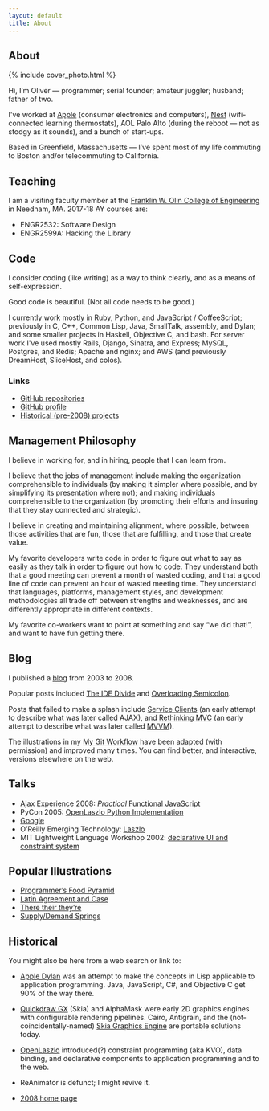 ```yaml
---
layout: default
title: About
---
```


## About

{% include cover_photo.html %}

Hi, I’m Oliver — programmer; serial founder; amateur juggler; husband; father of two.

I've worked at [Apple](http://apple.com/) (consumer electronics and computers),
[Nest](https://nest.com/) (wifi-connected learning thermostats),
AOL Palo Alto (during the reboot — not as stodgy as it sounds), and a bunch of start-ups.

Based in Greenfield, Massachusetts — I’ve spent most of my life commuting to Boston and/or telecommuting to California.

## Teaching

I am a visiting faculty member at the [Franklin W. Olin College of Engineering](http://www.olin.edu) in Needham, MA. 2017-18 AY courses are:

* ENGR2532: Software Design
* ENGR2599A: Hacking the Library

## Code

I consider coding (like writing) as a way to think clearly, and as a means of self-expression.

Good code is beautiful. (Not all code needs to be good.)

I currently work mostly in Ruby, Python, and JavaScript / CoffeeScript; previously in C, C++, Common Lisp, Java, SmallTalk, assembly, and Dylan; and some smaller projects in Haskell, Objective C, and bash. For server work I've used mostly Rails, Django, Sinatra, and Express; MySQL, Postgres, and Redis; Apache and nginx; and AWS (and previously DreamHost, SliceHost, and colos).

### Links

* [GitHub repositories](http://code.osteele.com)
* [GitHub profile](http://github.com/osteele)
* [Historical (pre-2008) projects](http://osteele.com/sources)

## Management Philosophy

I believe in working for, and in hiring, people that I can learn from.

I believe that the jobs of management include making the organization comprehensible to individuals (by making it simpler where possible, and by simplifying its presentation where not); and making individuals comprehensible to the organization (by promoting their efforts and insuring that they stay connected and strategic).

I believe in creating and maintaining alignment, where possible, between those activities that are fun, those that are fulfilling, and those that create value.

My favorite developers write code in order to figure out what to say as easily as they talk in order to figure out how to code. They understand both that a good meeting can prevent a month of wasted coding, and that a good line of code can prevent an hour of wasted meeting time. They understand that languages, platforms, management styles, and development methodologies all trade off between strengths and weaknesses, and are differently appropriate in different contexts.

My favorite co-workers want to point at something and say “we did that!”, and want to have fun getting there.

## Blog

I published a [blog](http://blog.osteele.com/) from 2003 to 2008.

Popular posts included [The IDE Divide](http://blog.osteele.com/2004/11/ides) and [Overloading Semicolon](http://blog.osteele.com/2007/12/overloading-semicolon).

Posts that failed to make a splash include [Service Clients](http://blog.osteele.com/2004/12/serving-clients) (an early attempt to describe what was later called AJAX), and [Rethinking MVC](http://blog.osteele.com/2003/08/rethinking-mvc) (an early attempt to describe what was later called [MVVM](http://en.wikipedia.org/wiki/Model_View_ViewModel)).

The illustrations in my [My Git Workflow](http://blog.osteele.com/2008/05/my-git-workflow) have been adapted (with permission) and improved many times. You can find better, and interactive, versions elsewhere on the web.

## Talks

* Ajax Experience 2008: [*Practical* Functional JavaScript](http://www.slideshare.net/osteele/oliver-steele-functional-javascript-presentation)
* PyCon 2005: [OpenLaszlo Python Implementation](http://www.slideshare.net/osteele/laszlo-pycon-2005)
* [Google](http://osteele.com/talks/2004-06-google/)
* O’Reilly Emerging Technology: [Laszlo](http://www.slideshare.net/osteele/oreilly-etech-conference-laszlo-ria-presentation)
* MIT Lightweight Language Workshop 2002: [declarative UI and constraint system](http://ll2.ai.mit.edu/)

## Popular Illustrations

* [Programmer’s Food Pyramid](http://blog.osteele.com/2008/01/programmers-pyramid)
* [Latin Agreement and Case](http://blog.osteele.com/2008/05/latin-agreement-and-case)
* [There their they’re](http://www.zazzle.com/there_their_theyre_poster-228814630698264832)
* [Supply/Demand Springs](http://blog.osteele.com/2008/02/supply-demand-springs)

## Historical

You might also be here from a web search or link to:

* [Apple Dylan](http://en.wikipedia.org/wiki/Apple_Dylan) was an attempt to make the concepts in Lisp applicable to application programming. Java, JavaScript, C#, and Objective C get 90% of the way there.

* [Quickdraw GX](http://en.wikipedia.org/wiki/QuickDraw_GX) (Skia) and AlphaMask were early 2D graphics engines with configurable rendering pipelines. Cairo, Antigrain, and the (not-coincidentally-named) [Skia Graphics Engine](http://en.wikipedia.org/wiki/Skia_Graphics_Engine) are portable solutions today.

* [OpenLaszlo](http://en.wikipedia.org/wiki/OpenLaszlo) introduced(?) constraint programming (aka KVO), data binding, and declarative components to application programming and to the web.

* ReAnimator is defunct; I might revive it.

* [2008 home page](http://osteele.com/index-2008)
